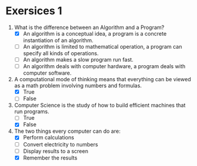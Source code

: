 # Exersices 1

1. What is the difference between an Algorithm and a Program?
	- [x] An algorithm is a conceptual idea, a program is a concrete instantiation of an algorithm.
	- [ ] An algorithm is limited to mathematical operation, a program can specify all kinds of operations.
	- [ ] An algorithm makes a slow program run fast.
	- [ ] An algorithm deals with computer hardware, a program deals with computer software.

2. A computational mode of thinking means that everything can be viewed as a math problem involving numbers and formulas.
	- [x] True
	- [ ] False

3. Computer Science is the study of how to build efficient machines that run programs.
	- [ ] True
	- [x] False

4. The two things every computer can do are:
	- [x] Perform calculations
	- [ ] Convert electricity to numbers
	- [ ] Display results to a screen
	- [x] Remember the results